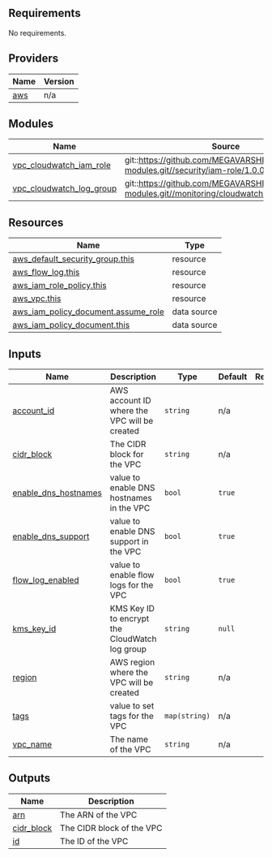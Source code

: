 ## Requirements

No requirements.

## Providers

| Name | Version |
|------|---------|
| <a name="provider_aws"></a> [aws](#provider\_aws) | n/a |

## Modules

| Name | Source | Version |
|------|--------|---------|
| <a name="module_vpc_cloudwatch_iam_role"></a> [vpc\_cloudwatch\_iam\_role](#module\_vpc\_cloudwatch\_iam\_role) | git::https://github.com/MEGAVARSHINI85/terraform-modules.git//security/iam-role/1.0.0 | n/a |
| <a name="module_vpc_cloudwatch_log_group"></a> [vpc\_cloudwatch\_log\_group](#module\_vpc\_cloudwatch\_log\_group) | git::https://github.com/MEGAVARSHINI85/terraform-modules.git//monitoring/cloudwatch/1.0.0 | n/a |

## Resources

| Name | Type |
|------|------|
| [aws_default_security_group.this](https://registry.terraform.io/providers/hashicorp/aws/latest/docs/resources/default_security_group) | resource |
| [aws_flow_log.this](https://registry.terraform.io/providers/hashicorp/aws/latest/docs/resources/flow_log) | resource |
| [aws_iam_role_policy.this](https://registry.terraform.io/providers/hashicorp/aws/latest/docs/resources/iam_role_policy) | resource |
| [aws_vpc.this](https://registry.terraform.io/providers/hashicorp/aws/latest/docs/resources/vpc) | resource |
| [aws_iam_policy_document.assume_role](https://registry.terraform.io/providers/hashicorp/aws/latest/docs/data-sources/iam_policy_document) | data source |
| [aws_iam_policy_document.this](https://registry.terraform.io/providers/hashicorp/aws/latest/docs/data-sources/iam_policy_document) | data source |

## Inputs

| Name | Description | Type | Default | Required |
|------|-------------|------|---------|:--------:|
| <a name="input_account_id"></a> [account\_id](#input\_account\_id) | AWS account ID where the VPC will be created | `string` | n/a | yes |
| <a name="input_cidr_block"></a> [cidr\_block](#input\_cidr\_block) | The CIDR block for the VPC | `string` | n/a | yes |
| <a name="input_enable_dns_hostnames"></a> [enable\_dns\_hostnames](#input\_enable\_dns\_hostnames) | value to enable DNS hostnames in the VPC | `bool` | `true` | no |
| <a name="input_enable_dns_support"></a> [enable\_dns\_support](#input\_enable\_dns\_support) | value to enable DNS support in the VPC | `bool` | `true` | no |
| <a name="input_flow_log_enabled"></a> [flow\_log\_enabled](#input\_flow\_log\_enabled) | value to enable flow logs for the VPC | `bool` | `true` | no |
| <a name="input_kms_key_id"></a> [kms\_key\_id](#input\_kms\_key\_id) | KMS Key ID to encrypt the CloudWatch log group | `string` | `null` | no |
| <a name="input_region"></a> [region](#input\_region) | AWS region where the VPC will be created | `string` | n/a | yes |
| <a name="input_tags"></a> [tags](#input\_tags) | value to set tags for the VPC | `map(string)` | n/a | yes |
| <a name="input_vpc_name"></a> [vpc\_name](#input\_vpc\_name) | The name of the VPC | `string` | n/a | yes |

## Outputs

| Name | Description |
|------|-------------|
| <a name="output_arn"></a> [arn](#output\_arn) | The ARN of the VPC |
| <a name="output_cidr_block"></a> [cidr\_block](#output\_cidr\_block) | The CIDR block of the VPC |
| <a name="output_id"></a> [id](#output\_id) | The ID of the VPC |
